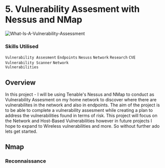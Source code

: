 # 5. Vulnerability Assesment with Nessus and NMap

![What-Is-A-Vulnerability-Assessment](https://github.com/user-attachments/assets/df5194eb-7073-4bc2-b8a1-d054c25816c2)

### Skills Utilised

<code>Vulnerability Assesment</code> <code>Endpoints</code> <code>Nesuss</code> <code>Network</code> <code>Research</code> <code>CVE</code> <code>Vulnerability Scanner</code> <code>Network Vulnerabilities</code>

## Overview

In this project - I will be using Tenable's Nessus and NMap to conduct as Vulnerability Assesment on my home network to discover where there are vulnerabilites in the network and also in endpoints. The aim of the project is to be able to complete a vulnerability assesment while creating a plan to address the vulnerabilities found in terms of risk. This project will focus on the Network and Host-Based Vulnerabilities however in future projects I hope to expand to Wireless vulnerabilities and more. So without further ado lets get started. 

## Nmap

### Reconnaissance


